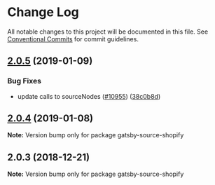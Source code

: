 # Change Log

All notable changes to this project will be documented in this file.
See [Conventional Commits](https://conventionalcommits.org) for commit guidelines.

<a name="2.0.5"></a>

## [2.0.5](https://github.com/gatsbyjs/gatsby/tree/master/packages/gatsby-source-shopify/compare/gatsby-source-shopify@2.0.4...gatsby-source-shopify@2.0.5) (2019-01-09)

### Bug Fixes

- update calls to sourceNodes ([#10955](https://github.com/gatsbyjs/gatsby/tree/master/packages/gatsby-source-shopify/issues/10955)) ([38c0b8d](https://github.com/gatsbyjs/gatsby/tree/master/packages/gatsby-source-shopify/commit/38c0b8d))

<a name="2.0.4"></a>

## [2.0.4](https://github.com/gatsbyjs/gatsby/tree/master/packages/gatsby-source-shopify/compare/gatsby-source-shopify@2.0.3...gatsby-source-shopify@2.0.4) (2019-01-08)

**Note:** Version bump only for package gatsby-source-shopify

<a name="2.0.3"></a>

## 2.0.3 (2018-12-21)

**Note:** Version bump only for package gatsby-source-shopify

